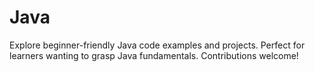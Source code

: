 # Java
Explore beginner-friendly Java code examples and projects. Perfect for learners wanting to grasp Java fundamentals. Contributions welcome!
